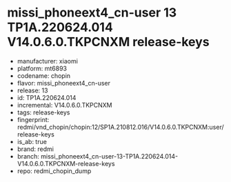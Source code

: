 # missi_phoneext4_cn-user 13 TP1A.220624.014 V14.0.6.0.TKPCNXM release-keys
- manufacturer: xiaomi
- platform: mt6893
- codename: chopin
- flavor: missi_phoneext4_cn-user
- release: 13
- id: TP1A.220624.014
- incremental: V14.0.6.0.TKPCNXM
- tags: release-keys
- fingerprint: redmi/vnd_chopin/chopin:12/SP1A.210812.016/V14.0.6.0.TKPCNXM:user/release-keys
- is_ab: true
- brand: redmi
- branch: missi_phoneext4_cn-user-13-TP1A.220624.014-V14.0.6.0.TKPCNXM-release-keys
- repo: redmi_chopin_dump

